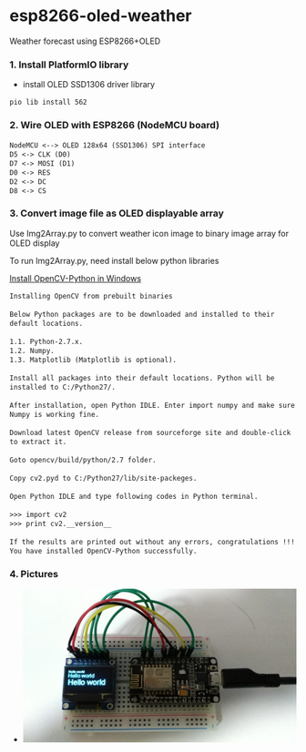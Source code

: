 # esp8266-oled-weather
Weather forecast using ESP8266+OLED

### 1. Install PlatformIO library

* install OLED SSD1306 driver library
```shell
pio lib install 562
```

### 2. Wire OLED with ESP8266 (NodeMCU board)

    NodeMCU <--> OLED 128x64 (SSD1306) SPI interface
    D5 <-> CLK (D0)
    D7 <-> MOSI (D1)
    D0 <-> RES
    D2 <-> DC
    D8 <-> CS

### 3. Convert image file as OLED displayable array

Use Img2Array.py to convert weather icon image to binary image array for OLED display

To run Img2Array.py, need install below python libraries 

[Install OpenCV-Python in Windows](http://opencv-python-tutroals.readthedocs.io/en/latest/py_tutorials/py_setup/py_setup_in_windows/py_setup_in_windows.html)

    Installing OpenCV from prebuilt binaries

    Below Python packages are to be downloaded and installed to their default locations.

    1.1. Python-2.7.x.
    1.2. Numpy.
    1.3. Matplotlib (Matplotlib is optional).

    Install all packages into their default locations. Python will be installed to C:/Python27/.

    After installation, open Python IDLE. Enter import numpy and make sure Numpy is working fine.
    
    Download latest OpenCV release from sourceforge site and double-click to extract it.
    
    Goto opencv/build/python/2.7 folder.
    
    Copy cv2.pyd to C:/Python27/lib/site-packeges.
    
    Open Python IDLE and type following codes in Python terminal.

    >>> import cv2
    >>> print cv2.__version__
    
    If the results are printed out without any errors, congratulations !!! You have installed OpenCV-Python successfully.

### 4. Pictures

* ![pic](https://github.com/neptune46/esp8266-oled-weather/blob/master/picture/esp-oled-weather.jpg)


